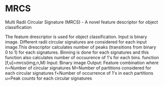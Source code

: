 # MRCS
Multi Radii Circular Signature (MRCS) - A novel feature descriptor for object classification

The feature drescriptor is used for object classification. Input is binary image. Different radii circular signatures are considered for each input image.This drescriptor calculates number of peaks (transitions from binary 0 to 1) for each signatures. Binning is done for each signatures and this function also calculates number of occuurence of 1's for each bins.
 function [f,u]=mrcs(img,n,M)
 Input: Binary image 
 Output: Feature combination 
 where 
 n=Number of circular signatures 
 M=Number of partitions considered for each circular signatures
 f=Number of occurrence of 1's in each partitions 
 u=Peak counts for each circular signatures
 

